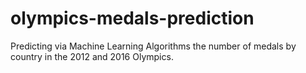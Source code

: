 # olympics-medals-prediction
Predicting via Machine Learning Algorithms the number of medals by country in the 2012 and 2016 Olympics.
